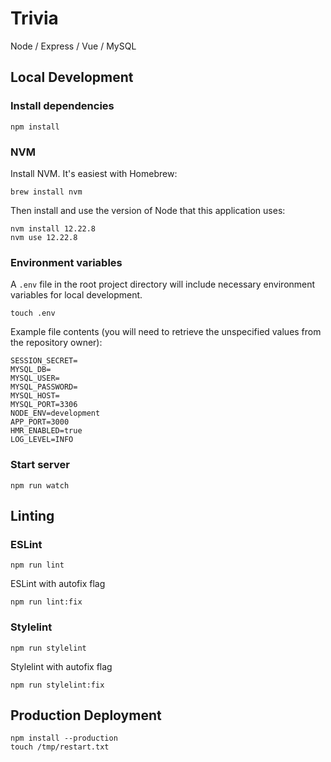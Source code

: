 # Trivia

Node / Express / Vue / MySQL

## Local Development

### Install dependencies

```
npm install
```

### NVM

Install NVM. It's easiest with Homebrew:

```
brew install nvm
```

Then install and use the version of Node that this application uses:

```
nvm install 12.22.8
nvm use 12.22.8
```

### Environment variables

A `.env` file in the root project directory will include necessary environment variables for local development.

```
touch .env
```

Example file contents (you will need to retrieve the unspecified values from the repository owner):

```
SESSION_SECRET=
MYSQL_DB=
MYSQL_USER=
MYSQL_PASSWORD=
MYSQL_HOST=
MYSQL_PORT=3306
NODE_ENV=development
APP_PORT=3000
HMR_ENABLED=true
LOG_LEVEL=INFO
```

### Start server
```
npm run watch
```

## Linting

### ESLint

```
npm run lint
```

ESLint with autofix flag

```
npm run lint:fix
```

### Stylelint

```
npm run stylelint
```

Stylelint with autofix flag

```
npm run stylelint:fix
```

## Production Deployment

```
npm install --production
touch /tmp/restart.txt
```